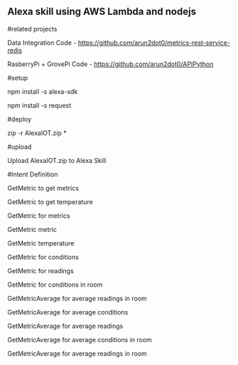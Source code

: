 ## Alexa skill using AWS Lambda  and nodejs

#related projects

Data Integration Code - https://github.com/arun2dot0/metrics-rest-service-redis

RasberryPi + GrovePi Code - https://github.com/arun2dot0/APIPython

#setup

npm install -s alexa-sdk

npm install -s request


#deploy

zip -r AlexaIOT.zip *

#upload

Upload AlexaIOT.zip to Alexa Skill

#Intent Definition

GetMetric to get metrics

GetMetric to get temperature

GetMetric for metrics

GetMetric metric

GetMetric temperature

GetMetric for conditions

GetMetric for readings

GetMetric for conditions in room

GetMetricAverage for average readings in room

GetMetricAverage for average conditions

GetMetricAverage for average readings

GetMetricAverage for average conditions in room

GetMetricAverage for average readings in room
